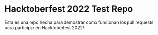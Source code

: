 # Hacktoberfest 2022 Test Repo
Esta es una repo hecha para demostrar como funcionan los pull requests para participar en Hacktoberfest 2022!
